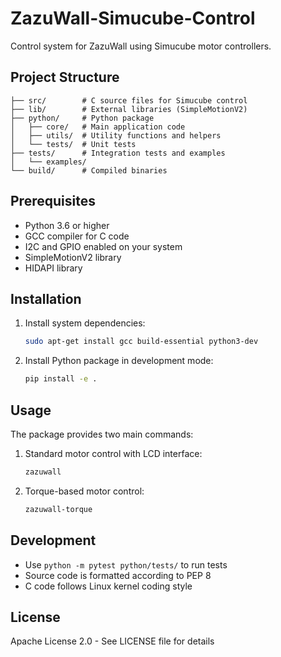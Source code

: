 # ZazuWall-Simucube-Control

Control system for ZazuWall using Simucube motor controllers.

## Project Structure

```
├── src/        # C source files for Simucube control
├── lib/        # External libraries (SimpleMotionV2)
├── python/     # Python package
│   ├── core/   # Main application code
│   ├── utils/  # Utility functions and helpers
│   └── tests/  # Unit tests
├── tests/      # Integration tests and examples
│   └── examples/
└── build/      # Compiled binaries
```

## Prerequisites

- Python 3.6 or higher
- GCC compiler for C code
- I2C and GPIO enabled on your system
- SimpleMotionV2 library
- HIDAPI library

## Installation

1. Install system dependencies:
   ```bash
   sudo apt-get install gcc build-essential python3-dev
   ```

2. Install Python package in development mode:
   ```bash
   pip install -e .
   ```

## Usage

The package provides two main commands:

1. Standard motor control with LCD interface:
   ```bash
   zazuwall
   ```

2. Torque-based motor control:
   ```bash
   zazuwall-torque
   ```

## Development

- Use `python -m pytest python/tests/` to run tests
- Source code is formatted according to PEP 8
- C code follows Linux kernel coding style

## License

Apache License 2.0 - See LICENSE file for details